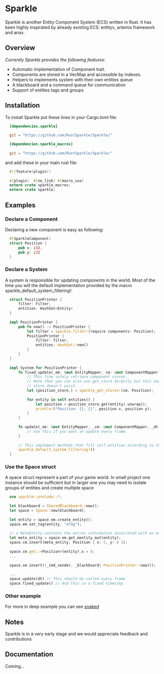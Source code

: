 Sparkle
=======

Sparkle is another Entity Component System (ECS) written in Rust. It has been highly inspirated
by already existing ECS: entityx, artemis framework and anax.

## Overview

*Currently Sparkle provides the following features:*

- Automatic implementation of Component trait.
- Components are stored in a VecMap and accessible by indexes.
- Helpers to implements system with their own entities queue
- A blackboard and a command queue for communication
- Support of entities tags and groups

## Installation

To install Sparkle put these lines in your Cargo.toml file:

```toml
  [dependencies.sparkle]
  
  git = "https://github.com/RustSparkle/Sparkle/"

  [dependencies.sparkle_macros]
  
  git = "https://github.com/RustSparkle/Sparkle/"
```

and add these in your main rust file:

```rust
  #![feature(plugin)]
  
  #[plugin]  #[no_link] #[macro_use]
  extern crate sparkle_macros;
  extern crate sparkle;
```

## Examples

### Declare a Component

Declaring a new component is easy as following:

```rust
  #[SparkleComponent]
  struct Position {
      pub x: i32,
      pub y: i32
  }
```

### Declare a System

A system is responsible for updating components in the world. Most of the time
you will the default implementation provided by the macro
sparkle_default_system_filtering!:

```rust
  struct PositionPrinter {
      filter: Filter,
      entities: HashSet<Entity>
  }
  
  impl PositionPrinter {
      pub fn new() -> PositionPrinter {
          let filter = sparkle_filter!(require components: Position);
          PositionPrinter {
              filter: filter,
              entities: HashSet::new()
          }
      }
  }
  
  impl System for PositionPrinter {
      fn fixed_update(_em: &mut EntityMapper, cm: &mut ComponentMapper) {
          // This line safely retrieve component stores.
          // Note that you can also use get_store directly but this one can fail if the
          // store doesn't exist.
          let (position_store,) = sparkle_get_stores!(cm, Position);
          
          for entity in self.entities() {
              let position = position_store.get(entity).unwrap();
              println!("Position: {}, {}", position.x, position.y);
          }
      }
      
      fn update(_em: &mut EntityMapper, _cm: &mut ComponentMapper, _dt: f32) {
          // Use this if you want an update every frame.
      }
      
      // This implement methods that fill self.entities according to the filter
      sparkle_default_system_filtering!()
  }
```

### Use the Space struct

A space struct represent a part of your game world. In small project
one instance should be sufficient but in larger one you may need to
isolate groups of entities and create multiple space

```rust
  use sparkle::prelude::*;
  
  let blackboard = SharedBlackboard::new();
  let space = Space::new(blackboard);
  
  let entity = space.em.create_entity();
  space.em.set_tag(entity, "aTag");
  
  // a MetaEntity contains the extras information associated with an entity.
  let meta_entity = space.em.get_mentity_mut(entity);
  space.cm.insert(meta_entity, Position { x: 5, y: 8 });
  
  space.cm.get::<Position>(entity).x = 8;
  ...
  
  space.sm.insert(|_cmd_sender, _blackboard| PositionPrinter::new());
  
  ...
  space.update(dt) // This should be called every frame
  space.fixed_update() // And this in a fixed timestep
```

### Other example

For more in deep example you can see [snaked](https://github.com/RustSparkle/Snaked)

## Notes

Sparkle is in a very early stage and we would appreciate feedback and contributions

## Documentation

Coming...
